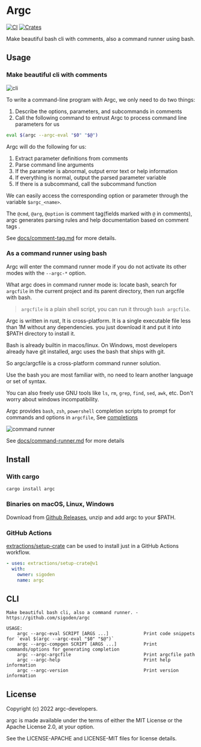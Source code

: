 # Argc

[![CI](https://github.com/sigoden/argc/actions/workflows/ci.yaml/badge.svg)](https://github.com/sigoden/argc/actions/workflows/ci.yaml)
[![Crates](https://img.shields.io/crates/v/argc.svg)](https://crates.io/crates/argc)

Make beautiful bash cli with comments, also a command runner using bash.

## Usage

### Make beautiful cli with comments

![cli](https://user-images.githubusercontent.com/4012553/181766283-8c91e672-30ff-40e5-b03a-a910e8923958.gif)

To write a command-line program with Argc, we only need to do two things:

1. Describe the options, parameters, and subcommands in comments
2. Call the following command to entrust Argc to process command line parameters for us


```sh
eval $(argc --argc-eval "$0" "$@")
```

Argc will do the following for us:

1. Extract parameter definitions from comments
2. Parse command line arguments
3. If the parameter is abnormal, output error text or help information
4. If everything is normal, output the parsed parameter variable
5. If there is a subcommand, call the subcommand function

We can easily access the corresponding option or parameter through the variable `$argc_<name>`.

The `@cmd`, `@arg`, `@option` is comment tag(fields marked with `@` in comments), argc generates parsing rules and help documentation based on comment tags .

See [docs/comment-tag.md](docs/comment-tag.md) for more details.

### As a command runner using bash

Argc will enter the command runner mode if you do not activate its other modes with the `--argc-*` option.

What argc does in command runner mode is: locate bash, search for `argcfile` in the current project and its parent directory, then run argcfile with bash.

> `argcfile` is a plain shell script, you can run it through `bash argcfile`.

Argc is written in rust, It is cross-platform. It is a single executable file less than 1M without any dependencies. you just download it and put it into $PATH directory to install it.

Bash is already builtin in macos/linux. On Windows, most developers already have git installed, argc uses the bash that ships with git.

So argc/argcfile is a cross-platform command runner solution.  

Use the bash you are most familiar with, no need to learn another language or set of syntax.

You can also freely use GNU tools like `ls`, `rm`, `grep`, `find`, `sed`, `awk`, etc. Don't worry about windows incompatibility.

Argc provides `bash`, `zsh`, `powershell` completion scripts to prompt for commands and options in `argcfile`, See [completions](completions)

![command runner](https://user-images.githubusercontent.com/4012553/181918849-b4388960-7816-48f2-904c-ddc91291a40b.png)

See [docs/command-runner.md](docs/command-runner.md) for more details

## Install

### With cargo

```
cargo install argc
```

### Binaries on macOS, Linux, Windows

Download from [Github Releases](https://github.com/sigoden/argc/releases), unzip and add argc to your $PATH.

### GitHub Actions

[extractions/setup-crate](https://github.com/marketplace/actions/setup-just) can be used to install just in a GitHub Actions workflow.

```yaml
- uses: extractions/setup-crate@v1
  with:
    owner: sigoden
    name: argc
```

## CLI

```
Make beautiful bash cli, also a command runner. - https://github.com/sigoden/argc

USAGE:
    argc --argc-eval SCRIPT [ARGS ...]             Print code snippets for `eval $(argc --argc-eval "$0" "$@")`
    argc --argc-compgen SCRIPT [ARGS ...]          Print commands/options for generating completion
    argc --argc-argcfile                           Print argcfile path
    argc --argc-help                               Print help information
    argc --argc-version                            Print version information
```

## License

Copyright (c) 2022 argc-developers.

argc is made available under the terms of either the MIT License or the Apache License 2.0, at your option.

See the LICENSE-APACHE and LICENSE-MIT files for license details.
